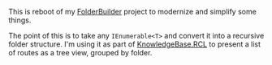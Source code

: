 This is reboot of my [FolderBuilder](https://github.com/adamfoneil/FolderBuilder) project to modernize and simplify some things.

The point of this is to take any `IEnumerable<T>` and convert it into a recursive folder structure. I'm using it as part of [KnowledgeBase.RCL](https://github.com/adamfoneil/KnowledgeBase.RCL) to present a list of routes as a tree view, grouped by folder.

